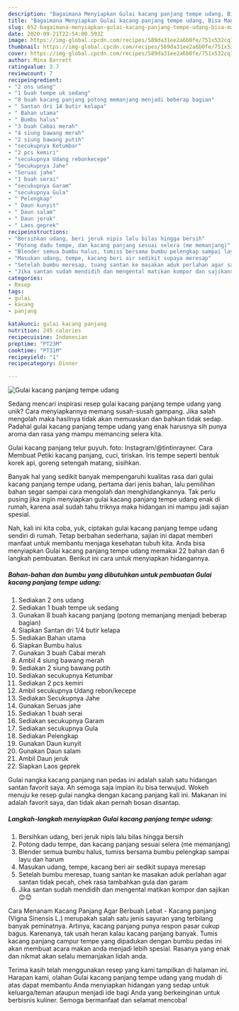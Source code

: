 ```yaml
---
description: "Bagaimana Menyiapkan Gulai kacang panjang tempe udang, Bisa Manjain Lidah"
title: "Bagaimana Menyiapkan Gulai kacang panjang tempe udang, Bisa Manjain Lidah"
slug: 652-bagaimana-menyiapkan-gulai-kacang-panjang-tempe-udang-bisa-manjain-lidah
date: 2020-09-21T22:54:00.593Z
image: https://img-global.cpcdn.com/recipes/589da31ee2a6b0fe/751x532cq70/gulai-kacang-panjang-tempe-udang-foto-resep-utama.jpg
thumbnail: https://img-global.cpcdn.com/recipes/589da31ee2a6b0fe/751x532cq70/gulai-kacang-panjang-tempe-udang-foto-resep-utama.jpg
cover: https://img-global.cpcdn.com/recipes/589da31ee2a6b0fe/751x532cq70/gulai-kacang-panjang-tempe-udang-foto-resep-utama.jpg
author: Mina Barrett
ratingvalue: 3.7
reviewcount: 7
recipeingredient:
- "2 ons udang"
- "1 buah tempe uk sedang"
- "8 buah kacang panjang potong memanjang menjadi beberap bagian"
- " Santan dri 14 butir kelapa"
- " Bahan utama"
- " Bumbu halus"
- "3 buah Cabai merah"
- "4 siung bawang merah"
- "2 siung bawang putih"
- "secukupnya Ketumbar"
- "2 pcs kemiri"
- "secukupnya Udang rebonkecepe"
- "Secukupnya Jahe"
- "Seruas jahe"
- "1 buah serai"
- "secukupnya Garam"
- "secukupnya Gula"
- " Pelengkap"
- " Daun kunyit"
- " Daun salam"
- " Daun jeruk"
- " Laos geprek"
recipeinstructions:
- "Bersihkan udang, beri jeruk nipis lalu bilas hingga bersih"
- "Potong dadu tempe, dan kacang panjang sesuai selera (me memanjang)"
- "Blender semua bumbu halus, tumiss bersama bumbu pelengkap sampai layu dan harum"
- "Masukan udang, tempe, kacang beri air sedikit supaya meresap"
- "Setelah bumbu meresap, tuang santan ke masakan aduk perlahan agar santan tidak pecah, chek rasa tambahkan gula dan garam"
- "Jika santan sudah mendidih dan mengental matikan kompor dan sajikan😊😊"
categories:
- Resep
tags:
- gulai
- kacang
- panjang

katakunci: gulai kacang panjang 
nutrition: 245 calories
recipecuisine: Indonesian
preptime: "PT23M"
cooktime: "PT31M"
recipeyield: "1"
recipecategory: Dinner

---
```



![Gulai kacang panjang tempe udang](https://img-global.cpcdn.com/recipes/589da31ee2a6b0fe/751x532cq70/gulai-kacang-panjang-tempe-udang-foto-resep-utama.jpg)

Sedang mencari inspirasi resep gulai kacang panjang tempe udang yang unik? Cara menyiapkannya memang susah-susah gampang. Jika salah mengolah maka hasilnya tidak akan memuaskan dan bahkan tidak sedap. Padahal gulai kacang panjang tempe udang yang enak harusnya sih punya aroma dan rasa yang mampu memancing selera kita.

Gulai kacang panjang telur puyuh. foto: Instagram/@tintinrayner. Cara Membuat Petiki kacang panjang, cuci, tiriskan. Iris tempe seperti bentuk korek api, goreng setengah matang, sisihkan.

Banyak hal yang sedikit banyak mempengaruhi kualitas rasa dari gulai kacang panjang tempe udang, pertama dari jenis bahan, lalu pemilihan bahan segar sampai cara mengolah dan menghidangkannya. Tak perlu pusing jika ingin menyiapkan gulai kacang panjang tempe udang enak di rumah, karena asal sudah tahu triknya maka hidangan ini mampu jadi sajian spesial.


Nah, kali ini kita coba, yuk, ciptakan gulai kacang panjang tempe udang sendiri di rumah. Tetap berbahan sederhana, sajian ini dapat memberi manfaat untuk membantu menjaga kesehatan tubuh kita. Anda bisa menyiapkan Gulai kacang panjang tempe udang memakai 22 bahan dan 6 langkah pembuatan. Berikut ini cara untuk menyiapkan hidangannya.

<!--inarticleads1-->

##### Bahan-bahan dan bumbu yang dibutuhkan untuk pembuatan Gulai kacang panjang tempe udang:

1. Sediakan 2 ons udang
1. Sediakan 1 buah tempe uk sedang
1. Gunakan 8 buah kacang panjang (potong memanjang menjadi beberap bagian)
1. Siapkan  Santan dri 1/4 butir kelapa
1. Sediakan  Bahan utama
1. Siapkan  Bumbu halus
1. Gunakan 3 buah Cabai merah
1. Ambil 4 siung bawang merah
1. Sediakan 2 siung bawang putih
1. Sediakan secukupnya Ketumbar
1. Sediakan 2 pcs kemiri
1. Ambil secukupnya Udang rebon/kecepe
1. Sediakan Secukupnya Jahe
1. Gunakan Seruas jahe
1. Sediakan 1 buah serai
1. Sediakan secukupnya Garam
1. Sediakan secukupnya Gula
1. Sediakan  Pelengkap
1. Gunakan  Daun kunyit
1. Gunakan  Daun salam
1. Ambil  Daun jeruk
1. Siapkan  Laos geprek


Gulai nangka kacang panjang nan pedas ini adalah salah satu hidangan santan favorit saya. Ah semoga saja impian itu bisa terwujud. Wokeh menuju ke resep gulai nangka dengan kacang panjang kali ini. Makanan ini adalah favorit saya, dan tidak akan pernah bosan disantap. 

<!--inarticleads2-->

##### Langkah-langkah menyiapkan Gulai kacang panjang tempe udang:

1. Bersihkan udang, beri jeruk nipis lalu bilas hingga bersih
1. Potong dadu tempe, dan kacang panjang sesuai selera (me memanjang)
1. Blender semua bumbu halus, tumiss bersama bumbu pelengkap sampai layu dan harum
1. Masukan udang, tempe, kacang beri air sedikit supaya meresap
1. Setelah bumbu meresap, tuang santan ke masakan aduk perlahan agar santan tidak pecah, chek rasa tambahkan gula dan garam
1. Jika santan sudah mendidih dan mengental matikan kompor dan sajikan😊😊


Cara Menanam Kacang Panjang Agar Berbuah Lebat - Kacang panjang (Vigna Sinensis L.) merupakah salah satu jenis sayuran yang terbilang banyak peminatnya. Artinya, kacang panjang punya respon pasar cukup bagus. Karenanya, tak usah heran kalau kacang panjang banyak. Tumis kacang panjang campur tempe yang dipadukan dengan bumbu pedas ini akan membuat acara makan anda menjadi lebih spesial. Rasanya yang enak dan nikmat akan selalu memanjakan lidah anda. 

Terima kasih telah menggunakan resep yang kami tampilkan di halaman ini. Harapan kami, olahan Gulai kacang panjang tempe udang yang mudah di atas dapat membantu Anda menyiapkan hidangan yang sedap untuk keluarga/teman ataupun menjadi ide bagi Anda yang berkeinginan untuk berbisnis kuliner. Semoga bermanfaat dan selamat mencoba!
